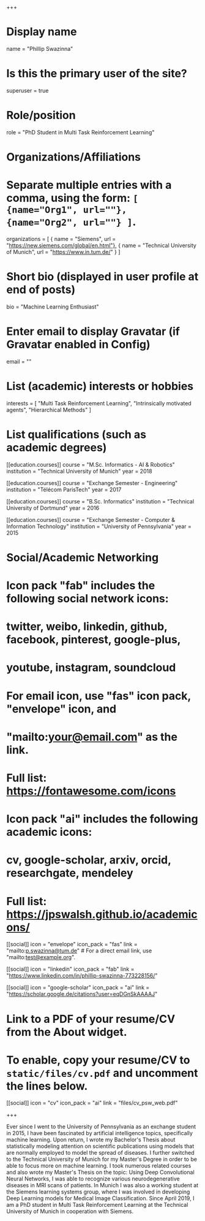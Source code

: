 +++
# Display name
name = "Phillip Swazinna"

# Is this the primary user of the site?
superuser = true

# Role/position
role = "PhD Student in Multi Task Reinforcement Learning"

# Organizations/Affiliations
#   Separate multiple entries with a comma, using the form: `[ {name="Org1", url=""}, {name="Org2", url=""} ]`.
organizations = [ { name = "Siemens", url = "https://new.siemens.com/global/en.html"}, { name = "Technical University of Munich", url = "https://www.in.tum.de/" } ]

# Short bio (displayed in user profile at end of posts)
bio = "Machine Learning Enthusiast"

# Enter email to display Gravatar (if Gravatar enabled in Config)
email = ""

# List (academic) interests or hobbies
interests = [
  "Multi Task Reinforcement Learning",
  "Intrinsically motivated agents",
  "Hierarchical Methods"
]

# List qualifications (such as academic degrees)


[[education.courses]]
  course = "M.Sc. Informatics - AI & Robotics"
  institution = "Technical University of Munich"
  year = 2018

[[education.courses]]
  course = "Exchange Semester - Engineering"
  institution = "Télécom ParisTech"
  year = 2017

[[education.courses]]
  course = "B.Sc. Informatics"
  institution = "Technical University of Dortmund"
  year = 2016

[[education.courses]]
  course = "Exchange Semester - Computer & Information Technology"
  institution = "University of Pennsylvania"
  year = 2015

# Social/Academic Networking
#
# Icon pack "fab" includes the following social network icons:
#
#   twitter, weibo, linkedin, github, facebook, pinterest, google-plus,
#   youtube, instagram, soundcloud
#
#   For email icon, use "fas" icon pack, "envelope" icon, and
#   "mailto:your@email.com" as the link.
#
#   Full list: https://fontawesome.com/icons
#
# Icon pack "ai" includes the following academic icons:
#
#   cv, google-scholar, arxiv, orcid, researchgate, mendeley
#
#   Full list: https://jpswalsh.github.io/academicons/

[[social]]
  icon = "envelope"
  icon_pack = "fas"
  link = "mailto:p.swazinna@tum.de"  # For a direct email link, use "mailto:test@example.org".

[[social]]
  icon = "linkedin"
  icon_pack = "fab"
  link = "https://www.linkedin.com/in/phillip-swazinna-773228156/"

[[social]]
  icon = "google-scholar"
  icon_pack = "ai"
  link = "https://scholar.google.de/citations?user=eqDGnSkAAAAJ"

# Link to a PDF of your resume/CV from the About widget.
# To enable, copy your resume/CV to `static/files/cv.pdf` and uncomment the lines below.
 [[social]]
   icon = "cv"
   icon_pack = "ai"
   link = "files/cv_psw_web.pdf"

+++

Ever since I went to the University of Pennsylvania as an exchange student in 2015, I have been fascinated by artificial intelligence topics, specifically machine learning. Upon return, I wrote my Bachelor's Thesis about statistically modeling attention on scientific publications using models that are normally employed to model the spread of diseases. I further switched to the Technical University of Munich for my Master's Degree in order to be able to focus more on machine learning. I took numerous related courses and also wrote my Master's Thesis on the topic: Using Deep Convolutional Neural Networks, I was able to recognize various neurodegenerative diseases in MRI scans of patients. In Munich I was also a working student at the Siemens learning systems group, where I was involved in developing Deep Learning models for Medical Image Classification.
Since April 2019, I am a PhD student in Multi Task Reinforcement Learning at the Technical University of Munich in cooperation with Siemens.
